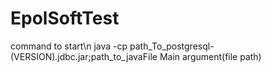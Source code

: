 # EpolSoftTest
command to start\n
java -cp path_To_postgresql-(VERSION).jdbc.jar;path_to_javaFile Main argument(file path)
